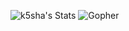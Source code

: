 ![k5sha's Stats](https://github-readme-stats.vercel.app/api?username=k5sha&theme=radical&show_icons=true&hide_border=true&count_private=true)
![Gopher](https://github.com/egonelbre/gophers/raw/master/.thumb/animation/gopher-dance-long-3x.gif)

